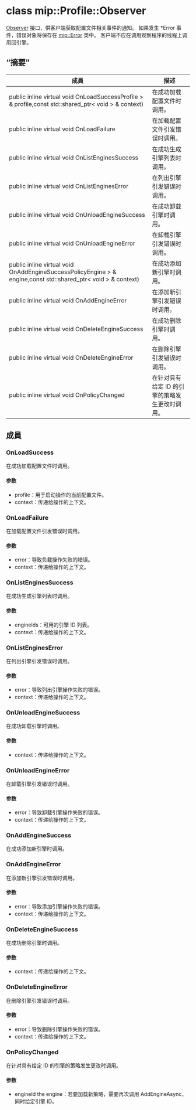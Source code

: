 # <a name="class-mipprofileobserver"></a>class mip::Profile::Observer 
[Observer](#classmip_1_1_profile_1_1_observer) 接口，供客户端获取配置文件相关事件的通知。
如果发生 *Error 事件，错误对象将保存在 [mip::Error](#classmip_1_1_error) 类中。 客户端不应在调用观察程序的线程上调用回引擎。
## <a name="summary"></a>“摘要”
 成員                        | 描述                                
--------------------------------|---------------------------------------------
public inline virtual void OnLoadSuccessProfile > & profile,const std::shared_ptr< void > & context) | 在成功加载配置文件时调用。
public inline virtual void OnLoadFailure | 在加载配置文件引发错误时调用。
public inline virtual void OnListEnginesSuccess | 在成功生成引擎列表时调用。
public inline virtual void OnListEnginesError | 在列出引擎引发错误时调用。
public inline virtual void OnUnloadEngineSuccess | 在成功卸载引擎时调用。
public inline virtual void OnUnloadEngineError | 在卸载引擎引发错误时调用。
public inline virtual void OnAddEngineSuccessPolicyEngine > & engine,const std::shared_ptr< void > & context) | 在成功添加新引擎时调用。
public inline virtual void OnAddEngineError | 在添加新引擎引发错误时调用。
public inline virtual void OnDeleteEngineSuccess | 在成功删除引擎时调用。
public inline virtual void OnDeleteEngineError | 在删除引擎引发错误时调用。
public inline virtual void OnPolicyChanged | 在针对具有给定 ID 的引擎的策略发生更改时调用。
## <a name="members"></a>成員
### <a name="onloadsuccess"></a>OnLoadSuccess
在成功加载配置文件时调用。
#### <a name="parameters"></a>参数
* profile：用于启动操作的当前配置文件。 
* context：传递给操作的上下文。
### <a name="onloadfailure"></a>OnLoadFailure
在加载配置文件引发错误时调用。
#### <a name="parameters"></a>参数
* error：导致负载操作失败的错误。 
* context：传递给操作的上下文。
### <a name="onlistenginessuccess"></a>OnListEnginesSuccess
在成功生成引擎列表时调用。
#### <a name="parameters"></a>参数
* engineIds：可用的引擎 ID 列表。 
* context：传递给操作的上下文。
### <a name="onlistengineserror"></a>OnListEnginesError
在列出引擎引发错误时调用。
#### <a name="parameters"></a>参数
* error：导致列出引擎操作失败的错误。 
* context：传递给操作的上下文。
### <a name="onunloadenginesuccess"></a>OnUnloadEngineSuccess
在成功卸载引擎时调用。
#### <a name="parameters"></a>参数
* context：传递给操作的上下文。
### <a name="onunloadengineerror"></a>OnUnloadEngineError
在卸载引擎引发错误时调用。
#### <a name="parameters"></a>参数
* error：导致卸载引擎操作失败的错误。 
* context：传递给操作的上下文。
### <a name="onaddenginesuccess"></a>OnAddEngineSuccess
在成功添加新引擎时调用。
### <a name="onaddengineerror"></a>OnAddEngineError
在添加新引擎引发错误时调用。
#### <a name="parameters"></a>参数
* error：导致添加引擎操作失败的错误。 
* context：传递给操作的上下文。
### <a name="ondeleteenginesuccess"></a>OnDeleteEngineSuccess
在成功删除引擎时调用。
#### <a name="parameters"></a>参数
* context：传递给操作的上下文。
### <a name="ondeleteengineerror"></a>OnDeleteEngineError
在删除引擎引发错误时调用。
#### <a name="parameters"></a>参数
* error：导致删除引擎操作失败的错误。 
* context：传递给操作的上下文。
### <a name="onpolicychanged"></a>OnPolicyChanged
在针对具有给定 ID 的引擎的策略发生更改时调用。
#### <a name="parameters"></a>参数
* engineId the engine：若要加载新策略，需要再次调用 AddEngineAsync，同时给定引擎 ID。
